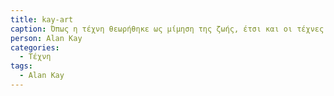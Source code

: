 ```yaml
---
title: kay-art
caption: Όπως η τέχνη θεωρήθηκε ως μίμηση της ζωής, έτσι και οι τέχνες των υπολογιστών μπορούν να θεωρηθούν ως η μίμηση της ίδιας της δημιουργίας 
person: Alan Kay
categories:
  - Τέχνη 
tags:
  - Alan Kay
---
```


